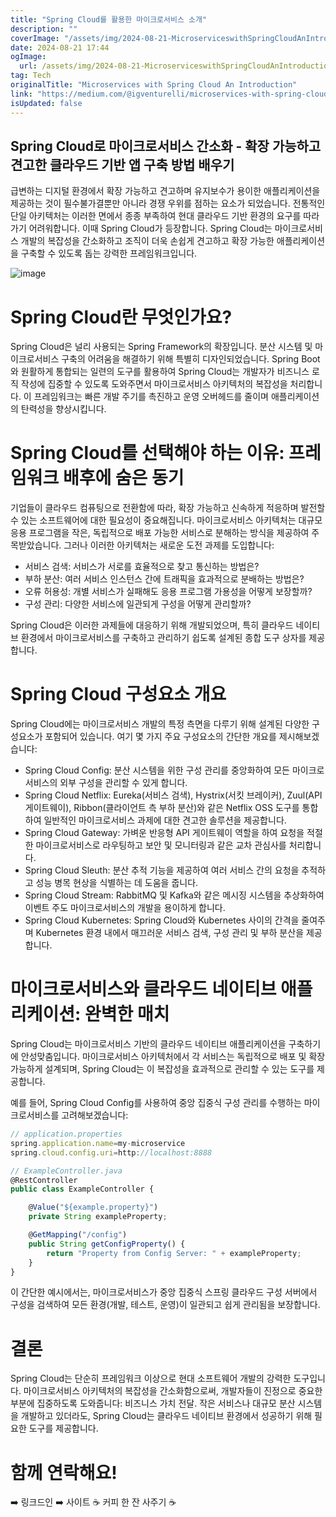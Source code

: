 ```yaml
---
title: "Spring Cloud를 활용한 마이크로서비스 소개"
description: ""
coverImage: "/assets/img/2024-08-21-MicroserviceswithSpringCloudAnIntroduction_0.png"
date: 2024-08-21 17:44
ogImage: 
  url: /assets/img/2024-08-21-MicroserviceswithSpringCloudAnIntroduction_0.png
tag: Tech
originalTitle: "Microservices with Spring Cloud An Introduction"
link: "https://medium.com/@igventurelli/microservices-with-spring-cloud-an-introduction-7e2016211730"
isUpdated: false
---
```



## Spring Cloud로 마이크로서비스 간소화 - 확장 가능하고 견고한 클라우드 기반 앱 구축 방법 배우기

급변하는 디지털 환경에서 확장 가능하고 견고하며 유지보수가 용이한 애플리케이션을 제공하는 것이 필수불가결뿐만 아니라 경쟁 우위를 점하는 요소가 되었습니다. 전통적인 단일 아키텍처는 이러한 면에서 종종 부족하여 현대 클라우드 기반 환경의 요구를 따라가기 어려워합니다. 이때 Spring Cloud가 등장합니다. Spring Cloud는 마이크로서비스 개발의 복잡성을 간소화하고 조직이 더욱 손쉽게 견고하고 확장 가능한 애플리케이션을 구축할 수 있도록 돕는 강력한 프레임워크입니다.

![image](/assets/img/2024-08-21-MicroserviceswithSpringCloudAnIntroduction_0.png)

# Spring Cloud란 무엇인가요?

<div class="content-ad"></div>

Spring Cloud은 널리 사용되는 Spring Framework의 확장입니다. 분산 시스템 및 마이크로서비스 구축의 어려움을 해결하기 위해 특별히 디자인되었습니다. Spring Boot와 원활하게 통합되는 일련의 도구를 활용하여 Spring Cloud는 개발자가 비즈니스 로직 작성에 집중할 수 있도록 도와주면서 마이크로서비스 아키텍처의 복잡성을 처리합니다. 이 프레임워크는 빠른 개발 주기를 촉진하고 운영 오버헤드를 줄이며 애플리케이션의 탄력성을 향상시킵니다.

# Spring Cloud를 선택해야 하는 이유: 프레임워크 배후에 숨은 동기

기업들이 클라우드 컴퓨팅으로 전환함에 따라, 확장 가능하고 신속하게 적응하며 발전할 수 있는 소프트웨어에 대한 필요성이 중요해집니다. 마이크로서비스 아키텍처는 대규모 응용 프로그램을 작은, 독립적으로 배포 가능한 서비스로 분해하는 방식을 제공하여 주목받았습니다. 그러나 이러한 아키텍처는 새로운 도전 과제를 도입합니다:

- 서비스 검색: 서비스가 서로를 효율적으로 찾고 통신하는 방법은?
- 부하 분산: 여러 서비스 인스턴스 간에 트래픽을 효과적으로 분배하는 방법은?
- 오류 허용성: 개별 서비스가 실패해도 응용 프로그램 가용성을 어떻게 보장할까?
- 구성 관리: 다양한 서비스에 일관되게 구성을 어떻게 관리할까?

<div class="content-ad"></div>

Spring Cloud은 이러한 과제들에 대응하기 위해 개발되었으며, 특히 클라우드 네이티브 환경에서 마이크로서비스를 구축하고 관리하기 쉽도록 설계된 종합 도구 상자를 제공합니다.

# Spring Cloud 구성요소 개요

Spring Cloud에는 마이크로서비스 개발의 특정 측면을 다루기 위해 설계된 다양한 구성요소가 포함되어 있습니다. 여기 몇 가지 주요 구성요소의 간단한 개요를 제시해보겠습니다:

- Spring Cloud Config: 분산 시스템을 위한 구성 관리를 중앙화하여 모든 마이크로서비스의 외부 구성을 관리할 수 있게 합니다.
- Spring Cloud Netflix: Eureka(서비스 검색), Hystrix(서킷 브레이커), Zuul(API 게이트웨이), Ribbon(클라이언트 측 부하 분산)와 같은 Netflix OSS 도구를 통합하여 일반적인 마이크로서비스 과제에 대한 견고한 솔루션을 제공합니다.
- Spring Cloud Gateway: 가벼운 반응형 API 게이트웨이 역할을 하여 요청을 적절한 마이크로서비스로 라우팅하고 보안 및 모니터링과 같은 교차 관심사를 처리합니다.
- Spring Cloud Sleuth: 분산 추적 기능을 제공하여 여러 서비스 간의 요청을 추적하고 성능 병목 현상을 식별하는 데 도움을 줍니다.
- Spring Cloud Stream: RabbitMQ 및 Kafka와 같은 메시징 시스템을 추상화하여 이벤트 주도 마이크로서비스의 개발을 용이하게 합니다.
- Spring Cloud Kubernetes: Spring Cloud와 Kubernetes 사이의 간격을 줄여주며 Kubernetes 환경 내에서 매끄러운 서비스 검색, 구성 관리 및 부하 분산을 제공합니다.

<div class="content-ad"></div>

# 마이크로서비스와 클라우드 네이티브 애플리케이션: 완벽한 매치

Spring Cloud는 마이크로서비스 기반의 클라우드 네이티브 애플리케이션을 구축하기에 안성맞춤입니다. 마이크로서비스 아키텍처에서 각 서비스는 독립적으로 배포 및 확장 가능하게 설계되며, Spring Cloud는 이 복잡성을 효과적으로 관리할 수 있는 도구를 제공합니다.

예를 들어, Spring Cloud Config를 사용하여 중앙 집중식 구성 관리를 수행하는 마이크로서비스를 고려해보겠습니다:

```js
// application.properties
spring.application.name=my-microservice
spring.cloud.config.uri=http://localhost:8888

// ExampleController.java
@RestController
public class ExampleController {

    @Value("${example.property}")
    private String exampleProperty;

    @GetMapping("/config")
    public String getConfigProperty() {
        return "Property from Config Server: " + exampleProperty;
    }
}
```

<div class="content-ad"></div>

이 간단한 예시에서는, 마이크로서비스가 중앙 집중식 스프링 클라우드 구성 서버에서 구성을 검색하여 모든 환경(개발, 테스트, 운영)이 일관되고 쉽게 관리됨을 보장합니다.

# 결론

Spring Cloud는 단순히 프레임워크 이상으로 현대 소프트웨어 개발의 강력한 도구입니다. 마이크로서비스 아키텍처의 복잡성을 간소화함으로써, 개발자들이 진정으로 중요한 부분에 집중하도록 도와줍니다: 비즈니스 가치 전달. 작은 서비스나 대규모 분산 시스템을 개발하고 있더라도, Spring Cloud는 클라우드 네이티브 환경에서 성공하기 위해 필요한 도구를 제공합니다.

# 함께 연락해요!

<div class="content-ad"></div>

➡️ 링크드인
➡️ 사이트
☕ 커피 한 잔 사주기 ☕